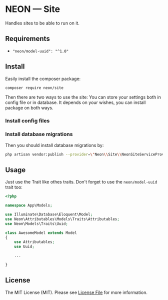 # NEON &mdash; Site
Handles sites to be able to run on it.

## Requirements
* `"neon/model-uuid": "^1.0"`

## Install
Easily install the composer package:
```bash
composer require neon/site
```
Then there are two ways to use the site: You can store your settings both in config file or in database. It depends on your wishes, you can install package on both ways.

### Install config files

### Install database migrations

Then you should install database migrations by:
```bash
php artisan vendor:publish --provider=\"Neon\\Site\\NeonSiteServiceProvider\"
```

## Usage
Just use the Trait like othes traits. Don't forget to use the `neon/model-uuid` trait too:
```php
<?php

namespace App\Models;

use Illuminate\Database\Eloquent\Model;
use Neon\Attributables\Models\Traits\Attributables;
use Neon\Models\Traits\Uuid;

class AwesomeModel extends Model
{
    use Attributables;
    use Uuid;

    ...

}
```
<!-- ## How It Works?

It's so easy basically. The "variables", a.k.a. attributes stored in database in the `attributes` table. -->

## License

The MIT License (MIT). Please see [License File](LICENSE.md) for more information.